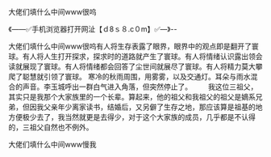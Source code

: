 大佬们填什么中间www很呜

《——✅手机浏览器打开网沚【ｄ8ｓ８.c０m】✅—》--

大佬们填什么中间www很呜有人将生存表露了眼界，眼界中的观点即是翻开了寰球。有人将人生打开探求，探求时的道路就产生了寰球。有人将情绪认识露出领会读就展现了寰球。有人将情绪都会回答了尘世间就展尽了寰球。有人将精力莫大攀爬了聪慧就引领了寰球。
寒冷的秋雨周围，用雾雾，以及交通灯。耳朵与雨水混合的声音。李玉城呼出一群白气进入角落，但突然停止了。
　　我这位三祖父，其实只是我那个大家族里的一个长辈。算起来，他的祖父和我祖父的祖父是嫡系兄弟，但因我父亲年少离家读书，结婚后，又另僻了生存之地，那应该算是祖基的地方便极少去了，我当然就更是去得少，对于这个大家族的成员，几乎都是不认得的，三祖父自然也不例外。





大佬们填什么中间www慢我
